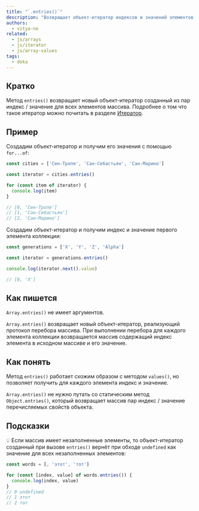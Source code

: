 ```yaml
---
title: "`.entries()`"
description: "Возвращает объект-итератор индексов и значений элементов массива."
authors:
  - vitya-ne
related:
  - js/arrays
  - js/iterator
  - js/array-values
tags:
  - doka
---
```


## Кратко

Метод `entries()` возвращает новый объект-итератор созданный из пар индекс / значение для всех элементов массива. Подробнее о том что такое итератор можно почитать в разделе [Итератор](/js/iterator/).

## Пример

Создадим объект-итератор и получим его значения с помощью `for...of`:

```js
const cities = ['Сен-Тропе', 'Сан-Себастьян', 'Сан-Марино']

const iterator = cities.entries()

for (const item of iterator) {
  console.log(item)
}

// [0, 'Сен-Тропе']
// [1, 'Сан-Себастьян']
// [2, 'Сан-Марино']
```

Создадим объект-итератор и получим индекс и значение первого элемента коллекции:

```js
const generations = ['X', 'Y', 'Z', 'Alpha']

const iterator = generations.entries()

console.log(iterator.next().value)

// [0, 'X']
```

## Как пишется

`Array.entries()` не имеет аргументов.

`Array.entries()` возвращает новый объект-итератор, реализующий протокол перебора массива. При выполнении перебора для каждого элемента коллекции возвращается массив содержащий индекс элемента в исходном массиве и его значение.

## Как понять

Метод `entries()` работает схожим образом с методом `values()`, но позволяет получить для каждого элемента индекс и значение.

`Array.entries()` не нужно путать со статическим метод `Object.entries()`, который возвращает массив пар индекс / значение перечисляемых свойств объекта.

## Подсказки

💡 Если массив имеет незаполненные элементы, то объект-итератор созданный при вызове `entries()` вернёт при обходе `undefined` как значение для всех незаполненных элементов:

```js
const words = [, 'этот', 'тот']

for (const [index, value] of words.entries()) {
  console.log(index, value)
}
// 0 undefined
// 1 этот
// 2 тот
```